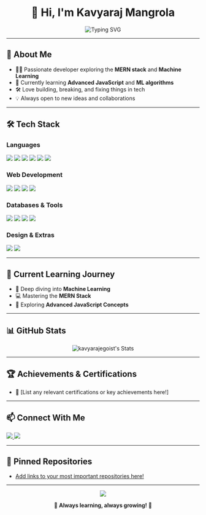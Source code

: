 <h1 align="center">👋 Hi, I'm Kavyaraj Mangrola</h1>
<p align="center">
  <img src="https://readme-typing-svg.demolab.com?font=Fira+Code&size=28&pause=1000&color=61DAFB&center=true&vCenter=true&width=435&lines=Full+Stack+Developer;MERN+%7C+Machine+Learning+Enthusiast;Always+Learning+%F0%9F%9A%80" alt="Typing SVG" />
</p>

---

## 🚀 About Me

- 🧑‍💻 Passionate developer exploring the **MERN stack** and **Machine Learning**
- 🌱 Currently learning **Advanced JavaScript** and **ML algorithms**
- 🛠️ Love building, breaking, and fixing things in tech
- 💡 Always open to new ideas and collaborations

---

## 🛠️ Tech Stack

### Languages
<p>
  <img src="https://img.shields.io/badge/C-00599C?style=for-the-badge&logo=c&logoColor=white"/>
  <img src="https://img.shields.io/badge/C++-00599C?style=for-the-badge&logo=cplusplus&logoColor=white"/>
  <img src="https://img.shields.io/badge/JavaScript-F7DF1E?style=for-the-badge&logo=javascript&logoColor=black"/>
  <img src="https://img.shields.io/badge/Java-ED8B00?style=for-the-badge&logo=java&logoColor=white"/>
  <img src="https://img.shields.io/badge/Python-3776AB?style=for-the-badge&logo=python&logoColor=white"/>
  <img src="https://img.shields.io/badge/TypeScript-007ACC?style=for-the-badge&logo=typescript&logoColor=white"/>
</p>

### Web Development
<p>
  <img src="https://img.shields.io/badge/Node.js-43853D?style=for-the-badge&logo=node.js&logoColor=white"/>
  <img src="https://img.shields.io/badge/React-20232A?style=for-the-badge&logo=react&logoColor=61DAFB"/>
  <img src="https://img.shields.io/badge/HTML5-E34F26?style=for-the-badge&logo=html5&logoColor=white"/>
  <img src="https://img.shields.io/badge/CSS3-1572B6?style=for-the-badge&logo=css3&logoColor=white"/>
</p>

### Databases & Tools
<p>
  <img src="https://img.shields.io/badge/MongoDB-4EA94B?style=for-the-badge&logo=mongodb&logoColor=white"/>
  <img src="https://img.shields.io/badge/MySQL-00000F?style=for-the-badge&logo=mysql&logoColor=white"/>
  <img src="https://img.shields.io/badge/Git-F05032?style=for-the-badge&logo=git&logoColor=white"/>
  <img src="https://img.shields.io/badge/Postman-FF6C37?style=for-the-badge&logo=postman&logoColor=white"/>
</p>

### Design & Extras
<p>
  <img src="https://img.shields.io/badge/Figma-F24E1E?style=for-the-badge&logo=figma&logoColor=white"/>
  <img src="https://img.shields.io/badge/Canva-00C4CC?style=for-the-badge&logo=canva&logoColor=white"/>
</p>

---

## 🌱 Current Learning Journey

- 🔬 Deep diving into **Machine Learning**
- 💻 Mastering the **MERN Stack**
- 🧠 Exploring **Advanced JavaScript Concepts**

---

## 📊 GitHub Stats

<p align="center">
  <img src="https://github-readme-stats.vercel.app/api?username=kavyarajegoist&theme=nightowl&show_icons=true&hide_border=true&count_private=true" alt="kavyarajegoist's Stats"/>
</p>

---

## 🏆 Achievements & Certifications

- 🥇 [List any relevant certifications or key achievements here!]

---

## 📫 Connect With Me

<p>
  <a href="https://www.linkedin.com/in/kavyaraj-mangrola/">
    <img src="https://img.shields.io/badge/LinkedIn-0077B5?style=for-the-badge&logo=linkedin&logoColor=white"/>
  </a>
  <a href="mailto:kavyarajmangrola16@gmail.com">
    <img src="https://img.shields.io/badge/Email-D14836?style=for-the-badge&logo=gmail&logoColor=white"/>
  </a>
</p>

---

## 📌 Pinned Repositories

- [Add links to your most important repositories here!](#)

---

<p align="center">
  <img src="https://capsule-render.vercel.app/api?type=waving&color=gradient&height=100&section=footer"/>
</p>

<p align="center">
  🌟 <b>Always learning, always growing!</b> 🚀
</p>
